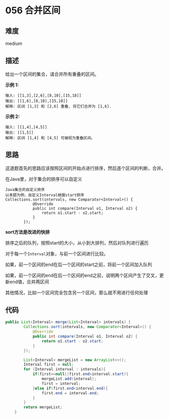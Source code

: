 # 056  合并区间

## 难度

medium

## 描述

给出一个区间的集合，请合并所有重叠的区间。

**示例 1:**

```
输入: [[1,3],[2,6],[8,10],[15,18]]
输出: [[1,6],[8,10],[15,18]]
解释: 区间 [1,3] 和 [2,6] 重叠, 将它们合并为 [1,6].
```

**示例 2:**

```
输入: [[1,4],[4,5]]
输出: [[1,5]]
解释: 区间 [1,4] 和 [4,5] 可被视为重叠区间。
```

## 思路

这道题首先的思路应该按照区间的开始点进行排序，然后逐个区间的判断，合并。

在Java里，对于集合的排序可以自定义

```
Java集合的自定义排序
以本题为例，自定义Interval根据start排序
Collections.sort(intervals, new Comparator<Interval>() {
            @Override
            public int compare(Interval o1, Interval o2) {
                return o1.start - o2.start;
            }
        });
```

**sort方法是改进的快排**

排序之后的队列，按照start的大小，从小到大排列，然后对队列进行遍历

对于每一个`Interval`对象，与前一个区间进行比较。

如果，前一个区间的end在后一个区间的start之前，将前一个区间加入队列

如果，前一个区间的end在后一个区间的end之前，说明两个区间产生了交叉，更新end值，合并两区间

其他情况，比如一个区间完全包含另一个区间，那么就不用进行任何处理

## 代码

```java
public List<Interval> merge(List<Interval> intervals) {
        Collections.sort(intervals, new Comparator<Interval>() {
            @Override
            public int compare(Interval o1, Interval o2) {
                return o1.start - o2.start;
            }
        });

        List<Interval> mergeList = new ArrayList<>();
        Interval first = null;
        for (Interval interval : intervals){
            if(first==null||first.end<interval.start){
                mergeList.add(interval);
                first = interval;
            }else if(first.end<interval.end){
                first.end = interval.end;
            }
        }
        return mergeList;
    }
```

